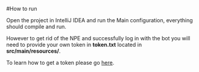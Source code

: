 #How to run

Open the project in IntelliJ IDEA and run the Main configuration, everything should compile and run.

However to get rid of the NPE and successfully log in with the bot you will need to provide your own token in **token.txt** located in **src/main/resources/**.


To learn how to get a token please go [here](https://discordapp.com/developers/docs/intro).
